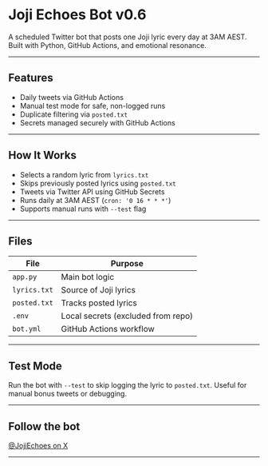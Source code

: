 #  Joji Echoes Bot v0.6

A scheduled Twitter bot that posts one Joji lyric every day at 3AM AEST. Built with Python, GitHub Actions, and emotional resonance.

---

##  Features

-  Daily tweets via GitHub Actions  
-  Manual test mode for safe, non-logged runs  
-  Duplicate filtering via `posted.txt`  
-  Secrets managed securely with GitHub Actions  

---

##  How It Works

- Selects a random lyric from `lyrics.txt`  
- Skips previously posted lyrics using `posted.txt`  
- Tweets via Twitter API using GitHub Secrets  
- Runs daily at 3AM AEST (`cron: '0 16 * * *'`)  
- Supports manual runs with `--test` flag

---

##  Files

| File         | Purpose                          |
|--------------|----------------------------------|
| `app.py`     | Main bot logic                   |
| `lyrics.txt` | Source of Joji lyrics            |
| `posted.txt` | Tracks posted lyrics             |
| `.env`       | Local secrets (excluded from repo)  
| `bot.yml`    | GitHub Actions workflow          |

---

##  Test Mode

Run the bot with `--test` to skip logging the lyric to `posted.txt`. Useful for manual bonus tweets or debugging.

---

##  Follow the bot

[@JojiEchoes on X](https://x.com/JojiEchoes)

---
